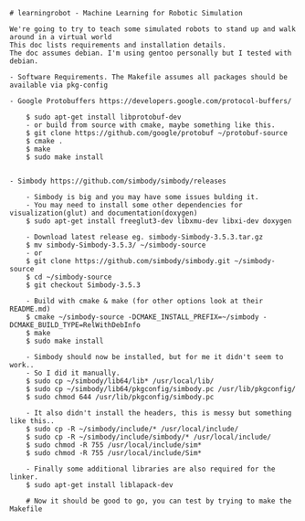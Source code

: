     # learningrobot - Machine Learning for Robotic Simulation

    We're going to try to teach some simulated robots to stand up and walk around in a virtual world
    This doc lists requirements and installation details.
    The doc assumes debian. I'm using gentoo personally but I tested with debian.

    - Software Requirements. The Makefile assumes all packages should be available via pkg-config

    - Google Protobuffers https://developers.google.com/protocol-buffers/

        $ sudo apt-get install libprotobuf-dev
        - or build from source with cmake, maybe something like this.
        $ git clone https://github.com/google/protobuf ~/protobuf-source
        $ cmake .
        $ make 
        $ sudo make install


    - Simbody https://github.com/simbody/simbody/releases

        - Simbody is big and you may have some issues bulding it.
        - You may need to install some other dependencies for visualization(glut) and documentation(doxygen)
        $ sudo apt-get install freeglut3-dev libxmu-dev libxi-dev doxygen

        - Download latest release eg. simbody-Simbody-3.5.3.tar.gz
        $ mv simbody-Simbody-3.5.3/ ~/simbody-source
        - or 
        $ git clone https://github.com/simbody/simbody.git ~/simbody-source
        $ cd ~/simbody-source
		$ git checkout Simbody-3.5.3

        - Build with cmake & make (for other options look at their README.md)
        $ cmake ~/simbody-source -DCMAKE_INSTALL_PREFIX=~/simbody -DCMAKE_BUILD_TYPE=RelWithDebInfo
        $ make 
        $ sudo make install

        - Simbody should now be installed, but for me it didn't seem to work..
		- So I did it manually.
		$ sudo cp ~/simbody/lib64/lib* /usr/local/lib/
		$ sudo cp ~/simbody/lib64/pkgconfig/simbody.pc /usr/lib/pkgconfig/
        $ sudo chmod 644 /usr/lib/pkgconfig/simbody.pc

        - It also didn't install the headers, this is messy but something like this..
		$ sudo cp -R ~/simbody/include/* /usr/local/include/
		$ sudo cp -R ~/simbody/include/simbody/* /usr/local/include/
		$ sudo chmod -R 755 /usr/local/include/sim*
		$ sudo chmod -R 755 /usr/local/include/Sim*

        - Finally some additional libraries are also required for the linker.
        $ sudo apt-get install liblapack-dev

        # Now it should be good to go, you can test by trying to make the Makefile

